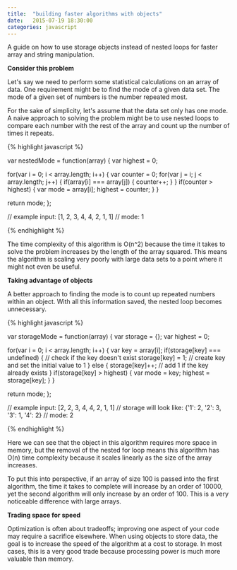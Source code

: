 ```yaml
---
title:  "building faster algorithms with objects"
date:   2015-07-19 18:30:00
categories: javascript
---
```


A guide on how to use storage objects instead of nested loops for faster array and string
manipulation.


**Consider this problem**

Let's say we need to perform some statistical calculations on an array of data. One requirement
might be to find the mode of a given data set. The mode of a given set of numbers is the number
repeated most.

For the sake of simplicity, let's assume that the data set only has one mode. A naive approach
to solving the problem might be to use nested loops to compare each number with the rest of
the array and count up the number of times it repeats.

{% highlight javascript %}

var nestedMode = function(array) {
  var highest = 0;

  for(var i = 0; i < array.length; i++) {
    var counter = 0;
    for(var j = i; j < array.length; j++) {
      if(array[i] === array[j]) {
        counter++;
      }
    }
    if(counter > highest) {
      var mode = array[i];
      highest = counter;
    }
  }

  return mode;
};

// example input: [1, 2, 3, 4, 4, 2, 1, 1]
// mode: 1

{% endhighlight %}

The time complexity of this algorithm is O(n^2) because the time it takes to solve the problem
increases by the length of the array squared. This means the algorithm is scaling very
poorly with large data sets to a point where it might not even be useful.

**Taking advantage of objects**

A better approach to finding the mode is to count up repeated numbers within an object. With all
this information saved, the nested loop becomes unnecessary.

{% highlight javascript %}

var storageMode = function(array) {
  var storage = {};
  var highest = 0;

  for(var i = 0; i < array.length; i++) {
    var key = array[i];
    if(storage[key] === undefined) {  // check if the key doesn't exist
      storage[key] = 1;  // create key and set the initial value to 1
    } else {
      storage[key]++;  // add 1 if the key already exists
    }
    if(storage[key] > highest) {
      var mode = key;
      highest = storage[key];
    }
  }

  return mode;
};

// example input: [2, 2, 3, 4, 4, 2, 1, 1]
// storage will look like: {'1': 2, '2': 3, '3': 1, '4': 2}
// mode: 2

{% endhighlight %}

Here we can see that the object in this algorithm requires more space in memory, 
but the removal of the nested for loop means this algorithm has O(n) time complexity because it scales
linearly as the size of the array increases.

To put this into perspective, if an array of size 100 is passed into the first algorithm, the
time it takes to complete will increase by an order of 10000, yet the second algorithm
will only increase by an order of 100. This is a very noticeable difference with large arrays.

**Trading space for speed**

Optimization is often about tradeoffs; improving one aspect of your code may require a sacrifice
elsewhere. When using objects to store data, the goal is to increase the speed of the algorithm
at a cost to storage. In most cases, this is a very good trade because processing power is much
more valuable than memory.
